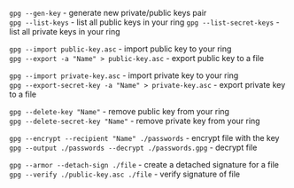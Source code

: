 `gpg --gen-key` - generate new private/public keys pair  
`gpg --list-keys` - list all public keys in your ring
`gpg --list-secret-keys` - list all private keys in your ring

`gpg --import public-key.asc` - import public key to your ring  
`gpg --export -a "Name" > public-key.asc` - export public key to a file

`gpg --import private-key.asc` - import private key to your ring  
`gpg --export-secret-key -a "Name" > private-key.asc` - export private key to a file

`gpg --delete-key "Name"` - remove public key from your ring  
`gpg --delete-secret-key "Name"` - remove private key from your ring  

`gpg --encrypt --recipient "Name" ./passwords` - encrypt file with the key  
`gpg --output ./passwords --decrypt ./passwords.gpg` - decrypt file

`gpg --armor --detach-sign ./file` - create a detached signature for a file  
`gpg --verify ./public-key.asc ./file` - verify signature of file